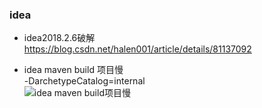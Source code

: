 ### idea
- idea2018.2.6破解  
https://blog.csdn.net/halen001/article/details/81137092

- idea maven build 项目慢  
  -DarchetypeCatalog=internal  
  ![idea maven build项目慢](https://github.com/Dongzai1005/learning/blob/master/notes/src/main/java/wang/xiaoluobo/images/idea01.png)
  

